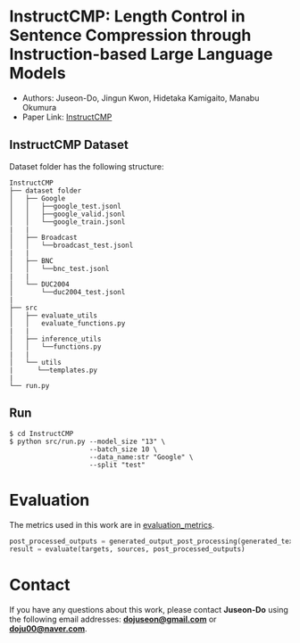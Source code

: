 # InstructCMP: Length Control in Sentence Compression through Instruction-based Large Language Models

* Authors: Juseon-Do, Jingun Kwon, Hidetaka Kamigaito, Manabu Okumura
* Paper Link: [InstructCMP](https://arxiv.org/abs/2406.11097)


## InstructCMP Dataset
Dataset folder has the following structure:
```
InstructCMP
├── dataset folder
│   ├── Google
│   │   ├──google_test.jsonl
│   │   ├──google_valid.jsonl
│   │   └──google_train.jsonl
|   |
│   ├── Broadcast
│   │   └──broadcast_test.jsonl
|   |
│   ├── BNC
│   │   └──bnc_test.jsonl
|   |
│   └── DUC2004
│       └──duc2004_test.jsonl
|
├── src
│   ├── evaluate_utils
│   │   evaluate_functions.py
|   |
│   ├── inference_utils
│   │   └──functions.py
|   |
│   └── utils
|      └──templates.py
|
└── run.py
```

## Run

```
$ cd InstructCMP
$ python src/run.py --model_size "13" \
                    --batch_size 10 \
                    --data_name:str "Google" \
                    --split "test"
```

# Evaluation
The metrics used in this work are in [evaluation_metrics](https://github.com/JuseonDo/InstructCMP/evaluation).

```python
post_processed_outputs = generated_output_post_processing(generated_text)
result = evaluate(targets, sources, post_processed_outputs)
```

# Contact
If you have any questions about this work, please contact **Juseon-Do** using the following email addresses: **dojuseon@gmail.com** or **doju00@naver.com**. 


